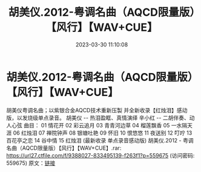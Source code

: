 ﻿---
title: 胡美仪.2012-粤调名曲（AQCD限量版）【风行】【WAV+CUE】
date: 2023-03-30 11:10:08
categories: WAV车载音乐、镜像
tags: 华语中文
---
# 胡美仪.2012-粤调名曲（AQCD限量版）【风行】【WAV+CUE】

胡美仪粤调名曲；以紫银合金AQCD技术重新压製
并全新收录【红烛泪】感动版，以发烧级单点录音。
胡美仪 -- 热泪盈眶、真情演绎
辛小红 -- 二胡伴奏、动人心弦
曲目：
01 情花开
02 彩云追月
03 青青河边草
04 榴莲飘香
05 一水隔天涯
06 红烛泪
07 禅院钟声
08 银塘吐艳
09 怀旧
10 恨悠悠
11 夜送别
12 叮咛
13 百花亭之恋
14 谷中情
15 红烛泪 (最新收录 单点录音感动版)
胡美仪.2012 - 粤调名曲（AQCD限量版）【风行】【WAV+CUE】.rar: https://url27.ctfile.com/f/9388027-833495139-f263f1?p=559675
(访问密码: 559675)
原文：[链接](https://blog.sina.com.cn/s/blog_1647c7e760103117r.html)
